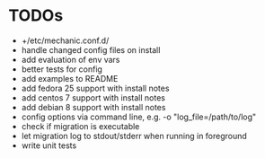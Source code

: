 # TODOs

* +/etc/mechanic.conf.d/
* handle changed config files on install
* add evaluation of env vars
* better tests for config
* add examples to README
* add fedora 25 support with install notes
* add centos 7 support with install notes
* add debian 8 support with install notes
* config options via command line, e.g. -o "log_file=/path/to/log"
* check if migration is executable
* let migration log to stdout/stderr when running in foreground
* write unit tests
